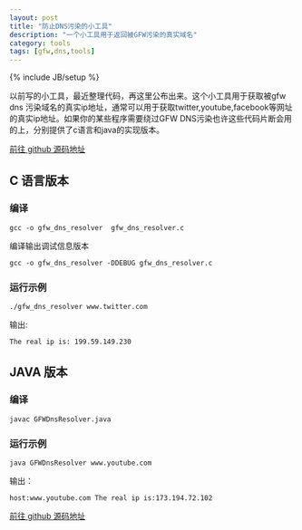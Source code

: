 ```yaml
---
layout: post
title: "防止DNS污染的小工具"
description: "一个小工具用于返回被GFW污染的真实域名"
category: tools
tags: [gfw,dns,tools]
---
```

{% include JB/setup %}

以前写的小工具，最近整理代码，再这里公布出来。这个小工具用于获取被gfw dns 污染域名的真实ip地址，通常可以用于获取twitter,youtube,facebook等网址的真实ip地址。如果你的某些程序需要绕过GFW DNS污染也许这些代码片断会用的上，分别提供了c语言和java的实现版本。

[前往 github 源码地址][1]

## C 语言版本

### 编译

    gcc -o gfw_dns_resolver  gfw_dns_resolver.c 

编译输出调试信息版本
    
    gcc -o gfw_dns_resolver -DDEBUG gfw_dns_resolver.c 


### 运行示例

    ./gfw_dns_resolver www.twitter.com

输出:

    The real ip is: 199.59.149.230


## JAVA 版本

### 编译

    javac GFWDnsResolver.java

### 运行示例
    java GFWDnsResolver www.youtube.com

输出：

    host:www.youtube.com The real ip is:173.194.72.102


[前往 github 源码地址][1]

[1]: https://github.com/examplecode/gfw_dns_resolver
